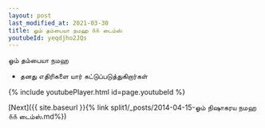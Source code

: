 ```yaml
---
layout: post
last_modified_at: 2021-03-30
title: ஓம் தம்பையா நமஹ ௧௧ டைம்ஸ்
youtubeId: yeqdjho2JQs
---
```

 
 
 ஓம் தம்பையா நமஹ  
 
 -  தனது எதிரிகளை யார் கட்டுப்படுத்துகிறார்கள் 
 
  
 
  
 
 
 
 
 
 


{% include youtubePlayer.html id=page.youtubeId %}
 
[Next]({{ site.baseurl }}{% link  split1/_posts/2014-04-15-ஓம் நிஷாகரய நமஹ ௧௧ டைம்ஸ்.md%})
 
